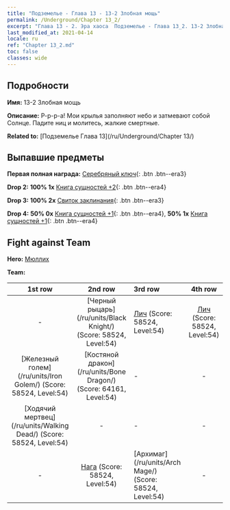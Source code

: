 ```yaml
---
title: "Подземелье - Глава 13 - 13-2 Злобная мощь"
permalink: /Underground/Chapter 13_2/
excerpt: "Глава 13 - 2. Эра хаоса  Подземелье - Глава 13_2. 13-2 Злобная мощь"
last_modified_at: 2021-04-14
locale: ru
ref: "Chapter 13_2.md"
toc: false
classes: wide
---
```


## Подробности

 **Имя:** 13-2 Злобная мощь

 **Описание:** Р-р-р-а! Мои крылья заполняют небо и затмевают собой Солнце. Падите ниц и молитесь, жалкие смертные.

 **Related to:** [Подземелье Глава 13](/ru/Underground/Chapter 13/)

## Выпавшие предметы

 **Первая полная награда:** [Серебряный ключ](/ru/Items/con_693/){: .btn .btn--era3}

 **Drop 2:** **100% 1x** [Книга сущностей +2](/ru/Items/mat_53/){: .btn .btn--era4}

 **Drop 3:** **100% 2x** [Свиток заклинания](/ru/Items/con_694/){: .btn .btn--era3}

 **Drop 4:** **50% 0x** [Книга сущностей +1](/ru/Items/mat_46/){: .btn .btn--era4}, **50% 1x** [Книга сущностей +1](/ru/Items/mat_46/){: .btn .btn--era4}


## Fight against Team
 **Hero:** [Мюллих](/ru/heroes/Mullich/)

 **Team:**


  | 1st row | 2nd row | 3rd row | 4th row |
  |:----:|:----:|:----|:----:|
  | - | [Черный рыцарь](/ru/units/Black Knight/) (Score: 58524, Level:54)  | [Лич](/ru/units/Lich/) (Score: 58524, Level:54)  | [Лич](/ru/units/Lich/) (Score: 58524, Level:54)  |
  | [Железный голем](/ru/units/Iron Golem/) (Score: 58524, Level:54)  | [Костяной дракон](/ru/units/Bone Dragon/) (Score: 64161, Level:54)  | - | - |
  | [Ходячий мертвец](/ru/units/Walking Dead/) (Score: 58524, Level:54)  | - | - | - |
  | - | [Нага](/ru/units/Naga/) (Score: 58524, Level:54)  | [Архимаг](/ru/units/Arch Mage/) (Score: 58524, Level:54)  | - |


